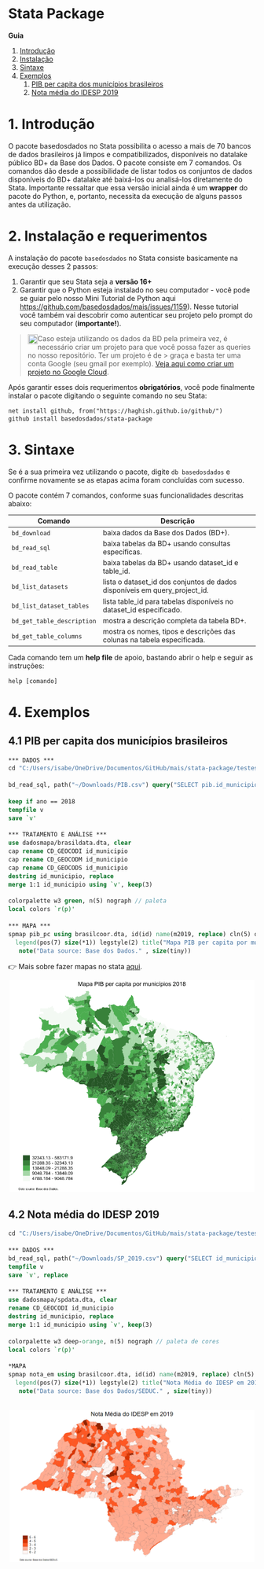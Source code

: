 # Stata Package

__Guia__  
1. [Introdução](#1-introdução)
2. [Instalação](#2-instalação)
3. [Sintaxe](#3-sintaxe)
4. [Exemplos](#4-exemplos)
    1. [PIB per capita dos municípios brasileiros](#41-PIB-per-capita-dos-municípios-brasileiros)
    2. [Nota média do IDESP 2019](#42-nota-média-do-IDESP-2019)

# 1. Introdução

O pacote basedosdados no Stata possibilita o acesso a mais de 70 bancos de dados brasileiros já limpos e compatibilizados, disponíveis no datalake público BD+ da Base dos Dados. O pacote consiste em 7 comandos. Os comandos dão desde a possibilidade de listar todos os conjuntos de dados disponíveis do BD+ datalake até baixá-los ou analisá-los diretamente do Stata. Importante ressaltar que essa versão inicial ainda é um __wrapper__ do pacote do Python, e, portanto, necessita da execução de alguns passos antes da utilização. 


# 2. Instalação e requerimentos

A instalação do pacote `basedosdados` no Stata consiste basicamente na execução desses 2 passos: 
1. Garantir que seu Stata seja a __versão 16+__
2. Garantir que o Python esteja instalado no seu computador - você pode se guiar pelo nosso Mini Tutorial de Python aqui https://github.com/basedosdados/mais/issues/1159). Nesse tutorial você também vai descobrir como autenticar seu projeto pelo prompt do seu computador (__importante!__).

> <img src="https://raw.githubusercontent.com/haghish/markdoc/master/Resources/images/attention.png" width="20px" height="20px"  align="left" hspace="0" vspace="0"> Caso esteja utilizando os dados da BD pela primeira vez, é necessário criar um projeto para que você possa fazer as queries no nosso repositório. Ter um projeto é de > graça e basta ter uma conta Google (seu gmail por exemplo). [Veja aqui como criar um projeto no Google Cloud](https://basedosdados.github.io/mais/access_data_local/#criando-um-projeto-no-google-cloud).

Após garantir esses dois requerimentos __obrigatórios__, você pode finalmente instalar o pacote digitando o seguinte comando no seu Stata: 

```
net install github, from("https://haghish.github.io/github/")
github install basedosdados/stata-package

```

# 3. Sintaxe

Se é a sua primeira vez utilizando o pacote, digite ```db basedosdados``` e confirme novamente se as etapas acima foram concluídas com sucesso. 

O pacote contém 7 comandos, conforme suas funcionalidades descritas abaixo: 

| __Comando__               | __Descrição__                                                                |
|---------------------------|------------------------------------------------------------------------------|
| `bd_download`             | baixa dados da Base dos Dados (BD+).                                         |
| `bd_read_sql`             | baixa tabelas da BD+ usando consultas específicas.                           |
| `bd_read_table`           | baixa tabelas da BD+ usando dataset_id e table_id.                           |
| `bd_list_datasets`        | lista o dataset_id dos conjuntos de dados disponíveis em query_project_id.   |
| `bd_list_dataset_tables`  | lista table_id para tabelas disponíveis no dataset_id especificado.          |
| `bd_get_table_description`| mostra a descrição completa da tabela BD+.                                   |
| `bd_get_table_columns`    | mostra os nomes, tipos e descrições das colunas na tabela especificada.      |

Cada comando tem um __help file__ de apoio, bastando abrir o help e seguir as instruções:

```
help [comando]
```

# 4. Exemplos
## 4.1 PIB per capita dos municípios brasileiros

```stata
*** DADOS ***
cd "C:/Users/isabe/OneDrive/Documentos/GitHub/mais/stata-package/testes/" // defina a pasta onde serão salvos os arquivos

bd_read_sql, path("~/Downloads/PIB.csv") query("SELECT pib.id_municipio, pop.ano, pib.PIB / pop.populacao as pib_pc FROM `basedosdados.br_ibge_pib.municipio` as pib INNER JOIN `basedosdados.br_ibge_populacao.municipio` as pop ON pib.id_municipio = pop.id_municipio AND pib.ano = pop.ano") billing_project_id("monografia-12061998")

keep if ano == 2018
tempfile v
save `v'

*** TRATAMENTO E ANÁLISE ***
use dadosmapa/brasildata.dta, clear
cap rename CD_GEOCODI id_municipio
cap rename CD_GEOCODM id_municipio 
cap rename CD_GEOCODS id_municipio 
destring id_municipio, replace
merge 1:1 id_municipio using `v', keep(3)

colorpalette w3 green, n(5) nograph // paleta 
local colors `r(p)'

*** MAPA ***
spmap pib_pc using brasilcoor.dta, id(id) name(m2019, replace) cln(5) ocolor(black ..) osize(0.0 ..) fcolor("`colors'") ///
  legend(pos(7) size(*1)) legstyle(2) title("Mapa PIB per capita por municípios 2018", size(small)) ///
   note("Data source: Base dos Dados." , size(tiny)) 
```

:point_right: Mais sobre fazer mapas no stata [aqui](https://medium.com/the-stata-guide/maps-in-stata-ii-fcb574270269).
<p align="center">
    <a href="https://github.com/basedosdados/stata-package/blob/main/examples/m2018-1.png">
    <img src="examples/m2018-1.png" width="500" alt="Base dos Dados Mais">
    </a>
</p>

## 4.2 Nota média do IDESP 2019

```stata
cd "C:/Users/isabe/OneDrive/Documentos/GitHub/mais/stata-package/testes/" // defina a pasta onde serão salvos os arquivos

*** DADOS ***
bd_read_sql, path("~/Downloads/SP_2019.csv") query("SELECT id_municipio, AVG(nota_idesp_em) as nota_em FROM `basedosdados.br_sp_seduc_idesp.escola` WHERE ano = 2019 GROUP BY id_municipio") billing_project_id("monografia-12061998") // não esqueça de substituir "monografia-12061998" pelo nome do seu projeto
tempfile v
save `v', replace 

*** TRATAMENTO E ANÁLISE ***
use dadosmapa/spdata.dta, clear
rename CD_GEOCODI id_municipio
destring id_municipio, replace
merge 1:1 id_municipio using `v', keep(3)

colorpalette w3 deep-orange, n(5) nograph // paleta de cores 
local colors `r(p)'

*MAPA
spmap nota_em using brasilcoor.dta, id(id) name(m2019, replace) cln(5) ocolor(black ..) osize(0.01 ..) fcolor("`colors'")   clmethod(custom) clb(0 2 3 4 5:6 ) ///
  legend(pos(7) size(*1)) legstyle(2) title("Nota Média do IDESP em 2019", size(medium)) ///
   note("Data source: Base dos Dados/SEDUC." , size(tiny)) 
   
```

<p align="center">
    <a href="https://github.com/basedosdados/stata-package/blob/main/examples/idesp_mapa.png">
    <img src="examples/idesp_mapa.png" width="500" alt="Base dos Dados Mais">
    </a>
</p>
